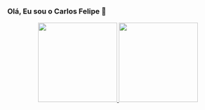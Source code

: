 ### Olá, Eu sou o Carlos Felipe 👋

<div align="center">
  <a href="https://github.com/Lipz-26">
  <img height="180em" src="https://github.com/Lipz-26"/>
  <img height="180em" src="https://github.com/Lipz-26"/>
</div>


